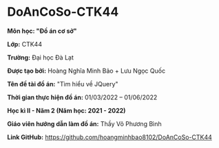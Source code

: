 # DoAnCoSo-CTK44

<strong>Môn học: "Đồ án cơ sở"</strong>

<strong>Lớp:</strong> CTK44

<strong>Trường:</strong> Đại học Đà Lạt

<strong>Được tạo bởi:</strong> Hoàng Nghĩa Minh Bảo + Lưu Ngọc Quốc

<strong>Tên đề tài đồ án:</strong> "Tìm hiểu về JQuery"

<strong>Thời gian thực hiện đồ án:</strong> 01/03/2022 – 01/06/2022

<strong>Học kì II - Năm 2 (Năm học: 2021 - 2022)</strong>

<strong>Giáo viên hướng dẫn làm đồ án:</strong> Thầy Võ Phương Bình

<strong>Link GitHub:</strong> <a href="https://github.com/hoangminhbao8102/DoAnCoSo-CTK44" target="_blank">https://github.com/hoangminhbao8102/DoAnCoSo-CTK44</a>
